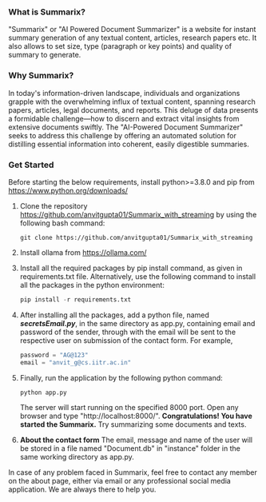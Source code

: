### What is Summarix?
"Summarix" or "AI Powered Document Summarizer" is a website for instant summary generation of any textual content, articles, research papers etc. It also allows to set size, type (paragraph or key points) and quality of summary to generate.

### Why Summarix?
In today's information-driven landscape, individuals and organizations grapple with the overwhelming influx of textual content, spanning research papers, articles, legal documents, and reports. This deluge of data presents a formidable challenge—how to discern and extract vital insights from extensive documents swiftly. The "AI-Powered Document Summarizer" seeks to address this challenge by offering an automated solution for distilling essential information into coherent, easily digestible summaries.

### Get Started
Before starting the below requirements, install python>=3.8.0 and pip from https://www.python.org/downloads/

1. Clone the repository https://github.com/anvitgupta01/Summarix_with_streaming by using the following bash command:
   
   ```console
   git clone https://github.com/anvitgupta01/Summarix_with_streaming
   ```

2. Install ollama from https://ollama.com/

3. Install all the required packages by pip install command, as given in requirements.txt file. Alternatively, use the following command to install all the packages in the python environment:

   ```python
   pip install -r requirements.txt
   ```
   
4. After installing all the packages, add a python file, named ***secretsEmail.py***, in the same directory as app.py, containing email and password of the sender, through with the email will be sent to the respective user on submission of the contact form. For example,

   ```python
   password = "AG@123"
   email = "anvit_g@cs.iitr.ac.in"
   ```
   
5. Finally, run the application by the following python command:

   ```python
   python app.py
   ```
   The server will start running on the specified 8000 port. Open any browser and type  "http://localhost:8000/".
   **Congratulations! You have started the Summarix.** Try summarizing some documents and texts.

6. **About the contact form**
   The email, message and name of the user will be stored in a file named "Document.db" in "instance" folder in the same working directory as app.py.  

In case of any problem faced in Summarix, feel free to contact any member on the about page, either via email or any professional social media application. We are always there to help you.
